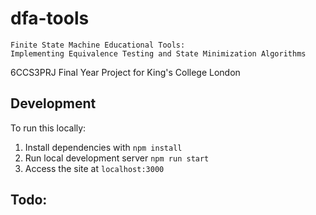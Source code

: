 # dfa-tools

```
Finite State Machine Educational Tools:
Implementing Equivalence Testing and State Minimization Algorithms
```

6CCS3PRJ Final Year Project for King's College London

## Development
To run this locally:
1. Install dependencies with `npm install`
2. Run local development server `npm run start`
3. Access the site at `localhost:3000`
## Todo:
